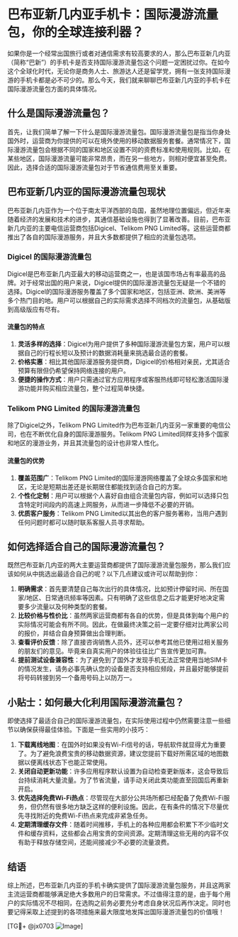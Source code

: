 # 巴布亚新几内亚手机卡：国际漫游流量包，你的全球连接利器？

如果你是一个经常出国旅行或者对通信需求有较高要求的人，那么巴布亚新几内亚（简称“巴新”）的手机卡是否支持国际漫游流量包这个问题一定困扰过你。在如今这个全球化时代，无论你是商务人士、旅游达人还是留学党，拥有一张支持国际漫游的手机卡都是必不可少的。那么今天，我们就来聊聊巴布亚新几内亚的手机卡在国际漫游流量包方面的具体情况。

## 什么是国际漫游流量包？

首先，让我们简单了解一下什么是国际漫游流量包。国际漫游流量包是指当你身处国外时，运营商为你提供的可以在境外使用的移动数据服务套餐。通常情况下，国际漫游流量包会根据不同的国家和地区设置不同的资费标准和使用规则。比如，在某些地区，国际漫游流量可能非常昂贵，而在另一些地方，则相对便宜甚至免费。因此，选择合适的国际漫游流量包对于节省通信费用至关重要。

## 巴布亚新几内亚的国际漫游流量包现状

巴布亚新几内亚作为一个位于南太平洋西部的岛国，虽然地理位置偏远，但近年来随着经济的发展和技术的进步，其通信基础设施也得到了显著改善。目前，巴布亚新几内亚的主要电信运营商包括Digicel、Telikom PNG Limited等。这些运营商都推出了各自的国际漫游服务，并且大多数都提供了相应的流量包选项。

### Digicel 的国际漫游流量包

Digicel是巴布亚新几内亚最大的移动运营商之一，也是该国市场占有率最高的品牌。对于经常出国的用户来说，Digicel提供的国际漫游流量包无疑是一个不错的选择。Digicel的国际漫游服务覆盖了多个国家和地区，包括亚洲、欧洲、美洲等多个热门目的地。用户可以根据自己的实际需求选择不同档次的流量包，从基础版到高级版应有尽有。

#### 流量包的特点

1. **灵活多样的选择**：Digicel为用户提供了多种国际漫游流量包方案，用户可以根据自己的行程长短以及预计的数据消耗量来挑选最合适的套餐。
2. **价格实惠**：相比其他国际漫游服务提供商，Digicel的价格相对亲民，尤其适合预算有限但仍希望保持网络连接的用户。
3. **便捷的操作方式**：用户只需通过官方应用程序或客服热线即可轻松激活国际漫游功能并购买相应流量包，整个过程简单快捷。

### Telikom PNG Limited 的国际漫游流量包

除了Digicel之外，Telikom PNG Limited作为巴布亚新几内亚另一家重要的电信公司，也在不断优化自身的国际漫游服务。Telikom PNG Limited同样支持多个国家和地区的漫游业务，并且其流量包的设计也非常人性化。

#### 流量包的优势

1. **覆盖范围广**：Telikom PNG Limited的国际漫游网络覆盖了全球众多国家和地区，无论是短期出差还是长期居住都能找到适合自己的方案。
2. **个性化定制**：用户可以根据个人喜好自由组合流量包内容，例如可以选择只包含特定时间段内的高速上网服务，从而进一步降低不必要的开销。
3. **优质客户服务**：Telikom PNG Limited以其出色的客户服务著称，当用户遇到任何问题时都可以随时联系客服人员寻求帮助。

## 如何选择适合自己的国际漫游流量包？

既然巴布亚新几内亚的两大主要运营商都提供了国际漫游流量包服务，那么我们应该如何从中挑选出最适合自己的呢？以下几点建议或许可以帮助到你：

1. **明确需求**：首先要清楚自己每次出行的具体情况，比如预计停留时间、所在国家/地区、日常通讯频率等因素。只有明确了这些信息之后才能更好地决定需要多少流量以及何种类型的套餐。
2. **比较价格与性价比**：虽然两家运营商都有各自的优势，但是具体到每个用户的实际情况可能会有所不同。因此，在做最终决策之前一定要仔细对比两家公司的报价，并结合自身预算做出合理判断。
3. **查看评价反馈**：除了直接咨询销售人员外，还可以参考其他已使用过相关服务的朋友们的意见。毕竟来自真实用户的体验往往比广告宣传更加可靠。
4. **提前测试设备兼容性**：为了避免到了国外才发现手机无法正常使用当地SIM卡的情况发生，请务必事先确认您的设备是否支持相应频段，并且最好能够提前将号码转接到另一个备用号码上以防万一。

## 小贴士：如何最大化利用国际漫游流量包？

即使选择了最适合自己的国际漫游流量包，在实际使用过程中仍然需要注意一些细节以确保获得最佳体验。下面是一些实用的小技巧：

1. **下载离线地图**：在国外时如果没有Wi-Fi信号的话，导航软件就显得尤为重要了。为了避免浪费宝贵的移动数据资源，建议您提前下载好所需区域的地图数据以便离线状态下也能正常使用。
2. **关闭自动更新功能**：许多应用程序默认设置为自动检查更新版本，这会导致后台持续消耗大量流量。为了节省流量，请手动关闭此类功能直至回国后再重新开启。
3. **优先选择免费Wi-Fi热点**：尽管现在大部分公共场所都已经配备了免费Wi-Fi服务，但仍然有很多地方缺乏这样的便利设施。因此，在有条件的情况下尽量优先寻找附近的免费Wi-Fi热点来完成非紧急任务。
4. **定期清理缓存文件**：随着时间推移，手机上的各种应用都会积累下不少临时文件和缓存资料，这些都会占用宝贵的空间资源。定期清理这些无用的内容不仅有助于释放存储空间，还能间接减少不必要的流量浪费。

## 结语

综上所述，巴布亚新几内亚的手机卡确实提供了国际漫游流量包服务，并且这两家主流运营商都能够满足绝大多数用户的日常需求。不过值得注意的是，由于每个用户的实际情况不尽相同，在选购之前务必要充分考虑自身状况后再作决定。同时也要记得采取上述提到的各项措施来最大限度地发挥出国际漫游流量包的价值哦！

[TG💪+ @jx0703 ![Image](https://github.com/user-attachments/assets/dbca1d08-cadb-493c-b0ec-ad6f7a83f270)]